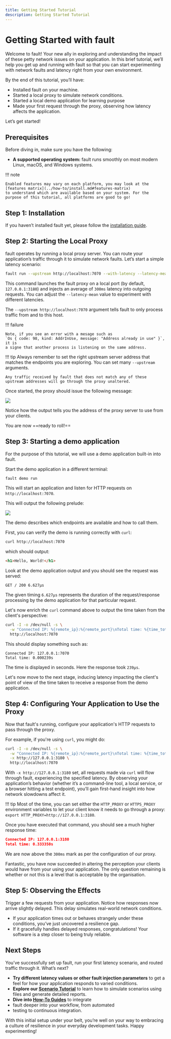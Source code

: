 ```yaml
---
title: Getting Started Tutorial
description: Getting Started Tutorial
---
```


# Getting Started with <span class="f">fault</span>

Welcome to <span class="f">fault</span>! Your new ally in exploring and understanding the impact of
these petty network issues on your application.
In this brief tutorial, we’ll help you get up and running with <span class="f">fault</span> so that you
can start experimenting with network faults and latency right from your own
environment.

By the end of this tutorial, you’ll have:

- Installed <span class="f">fault</span> on your machine.
- Started a local proxy to simulate network conditions.
- Started a local demo application for learning purpose
- Made your first request through the proxy, observing how latency affects the
  application.

Let’s get started!

## Prerequisites

Before diving in, make sure you have the following:

- **A supported operating system:** fault runs smoothly on most modern Linux,
  macOS, and Windows systems.

!!! note

    Enabled features may vary on each platform, you may look at the
    [features matrix](../how-to/install.md#features-matrix)
    to understand which are available based on your system. For the
    purpose of this tutorial, all platforms are good to go!

## Step 1: Installation

If you haven’t installed <span class="f">fault</span> yet, please follow the
[installation guide](../how-to/install.md).

## Step 2: Starting the Local Proxy

<span class="f">fault</span> operates by running a local proxy server. You can route your application’s
traffic through it to simulate network faults. Let’s start a simple latency
scenario:

```bash
fault run --upstream http://localhost:7070 --with-latency --latency-mean 300
```

This command launches the <span class="f">fault</span> proxy on a local port
(by default, `127.0.0.1:3180`) and injects an average of `300ms` latency into
outgoing requests. You can adjust the `--latency-mean` value to experiment with
different latencies.

The `--upstream http://localhost:7070` argument tells fault to only process
traffic from and to this host.

!!! failure

    Note, if you see an error with a mesage such as
    `Os { code: 98, kind: AddrInUse, message: "Address already in use" }`, it is
    a signe that another process is listening on the same address.

!!! tip
    Always remember to set the right upstream server address that matches the
    endpoints you are exploring. You can set many `--upstream` arguments.

    Any traffic received by fault that does not match any of these
    upstream addresses will go through the proxy unaltered.

Once started, the proxy should issue the following message:

<img srcset="/assets/images/run-default.svg" src="/assets/images/run-default.webp">

Notice how the output tells you the address of the proxy server to use from
your clients.

You are now ==ready to roll!==

## Step 3: Starting a demo application

For the purpose of this tutorial, we will use a demo application built-in
into <span class="f">fault</span>.

Start the demo application in a different terminal:

```bash
fault demo run
```

This will start an application and listen for HTTP requests on
`http://localhost:7070`.

This will output the following prelude:

<img srcset="/assets/images/demo-default.svg" src="/assets/images/demo-default.webp">


The demo describes which endpoints are available and how to call them.

First, you can verify the demo is running correctly with `curl`:

```bash
curl http://localhost:7070
```

which should output:

```html
<h1>Hello, World!</h1>
```

Look at the demo application output and you should see the request was served:

```
GET / 200 6.627µs
```

The given timing `6.627µs` represents the duration of the request/response
processing by the demo application for that particular request.

Let's now enrich the `curl` command above to output the time taken from the
client's perspective:

```bash hl_lines="2"
curl -I -o /dev/null -s \
  -w "Connected IP: %{remote_ip}:%{remote_port}\nTotal time: %{time_total}s\n" \
  http://localhost:7070
```

This should display something such as:

```text
Connected IP: 127.0.0.1:7070
Total time: 0.000239s
```

The time is displayed in seconds. Here the response took `239µs`.

Let's now move to the next stage, inducing latency impacting the client's
point of view of the time taken to receive a response from the demo application.

## Step 4: Configuring Your Application to Use the Proxy

Now that <span class="f">fault</span>'s running, configure your application's
HTTP requests to pass through the proxy.

For example, if you're using `curl`, you might do:

```bash hl_lines="3"
curl -I -o /dev/null -s \
  -w "Connected IP: %{remote_ip}:%{remote_port}\nTotal time: %{time_total}s\n" \
  -x http://127.0.0.1:3180 \
  http://localhost:7070
```

With `-x http://127.0.0.1:3180` set, all requests made via `curl` will flow
through fault, experiencing the specified latency. By observing your
application’s behavior (whether it’s a command-line tool, a local service, or
a browser hitting a test endpoint), you’ll gain first-hand insight into how
network slowdowns affect it.

!!! tip
    Most of the time, you can set either the `HTTP_PROXY` or `HTTPS_PROXY`
    environment variables to let your client know it needs to go through
    a proxy: `export HTTP_PROXY=http://127.0.0.1:3180`.

Once you have executed that command, you should see a much higher response
time:

```json
Connected IP: 127.0.0.1:3180
Total time: 0.333350s
```

We are now above the `300ms` mark as per the configuration of our proxy.

Fantastic, you have now succeeded in altering the perception
your clients would have from your using your application. The only question
remaining is whether or not this is a level that is acceptable by the
organisation.

## Step 5: Observing the Effects

Trigger a few requests from your application. Notice how responses now arrive
slightly delayed. This delay simulates real-world network conditions.

- If your application times out or behaves strangely under these conditions,
  you’ve just uncovered a resilience gap.
- If it gracefully handles delayed responses, congratulations! Your software
  is a step closer to being truly reliable.

## Next Steps

You’ve successfully set up <span class="f">fault</span>, run your first latency
scenario, and routed traffic through it. What’s next?

- **Try different latency values or other fault injection parameters** to get
  a feel for how your application responds to varied conditions.
- **Explore our [Scenario Tutorial](./create-scenario.md)** to learn how to
  simulate scenarios using files and generate detailed reports.
- **Dive into [How-To Guides](../how-to/proxy/faults/configure-latency.md)** to integrate
- <span class="f">fault</span> deeper into your workflow, from automated
- testing to continuous integration.

With this initial setup under your belt, you’re well on your way to embracing
a culture of resilience in your everyday development tasks. Happy experimenting!
